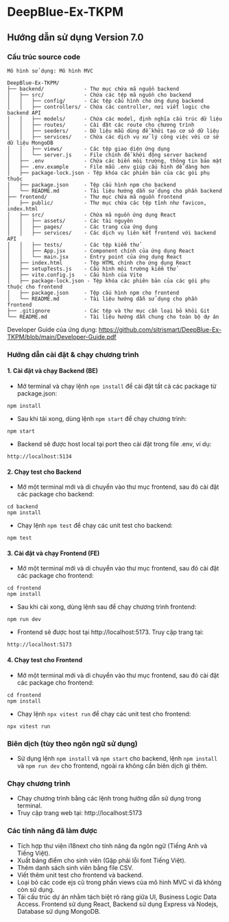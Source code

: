 # DeepBlue-Ex-TKPM
## Hướng dẫn sử dụng **Version 7.0**
### Cấu trúc source code
```
Mô hình sử dụng: Mô hình MVC

DeepBlue-Ex-TKPM/
├── backend/             - Thư mục chứa mã nguồn backend
│   ├── src/             - Chứa các tệp mã nguồn cho backend
│   │   ├── config/      - Các tệp cấu hình cho ứng dụng backend
│   │   ├── controllers/ - Chứa các controller, nơi viết logic cho backend API
│   │   ├── models/      - Chứa các model, định nghĩa cấu trúc dữ liệu
│   │   ├── routes/      - Cài đặt các route cho chương trình
│   │   ├── seeders/     - Dữ liệu mẫu dùng để khởi tạo cơ sở dữ liệu
│   │   ├── services/    - Chứa các dịch vụ xử lý công việc với cơ sở dữ liệu MongoDB
│   │   ├── views/       - Các tệp giao diện ứng dụng
│   │   └── server.js    - File chính để khởi động server backend
│   ├── .env             - Chứa các biến môi trường, thông tin bảo mật
│   ├── .env.example     - File mẫu .env giúp cấu hình dễ dàng hơn
│   ├── package-lock.json - Tệp khóa các phiên bản của các gói phụ thuộc
│   ├── package.json     - Tệp cấu hình npm cho backend
│   └── README.md        - Tài liệu hướng dẫn sử dụng cho phần backend
├── frontend/            - Thư mục chứa mã nguồn frontend
│   ├── public/          - Thư mục chứa các tệp tĩnh như favicon, index.html
│   ├── src/             - Chứa mã nguồn ứng dụng React
│   │   ├── assets/      - Các tài nguyên
│   │   ├── pages/       - Các trang của ứng dụng
│   │   ├── services/    - Các dịch vụ liên kết frontend với backend API
│   │   ├── tests/       - Các tệp kiểm thử
│   │   ├── App.jsx      - Component chính của ứng dụng React
│   │   └── main.jsx     - Entry point của ứng dụng React
│   ├── index.html       - Tệp HTML chính cho ứng dụng React
│   ├── setupTests.js    - Cấu hình môi trường kiểm thử
│   ├── vite.config.js   - Cấu hình của Vite
│   ├── package-lock.json - Tệp khóa các phiên bản của các gói phụ thuộc cho frontend
│   ├── package.json     - Tệp cấu hình npm cho frontend
│   └── README.md        - Tài liệu hướng dẫn sử dụng cho phần frontend
├── .gitignore           - Các tệp và thư mục cần loại bỏ khỏi Git
└── README.md            - Tài liệu hướng dẫn chung cho toàn bộ dự án
```

Developer Guide của ứng dụng: https://github.com/sitrismart/DeepBlue-Ex-TKPM/blob/main/Developer-Guide.pdf

### Hướng dẫn cài đặt & chạy chương trình
#### 1. Cài đặt và chạy Backend (BE)
- Mở terminal và chạy lệnh `npm install` để cài đặt tất cả các package từ package.json:
```
npm install
```
- Sau khi tải xong, dùng lệnh `npm start` để chạy chương trình:
```
npm start
```
- Backend sẽ được host local tại port theo cài đặt trong file .env, ví dụ:
```
http://localhost:5134
```
#### 2. Chạy test cho Backend
- Mở một terminal mới và di chuyển vào thư mục frontend, sau đó cài đặt các package cho backend:
```
cd backend
npm install
```
- Chạy lệnh `npm test` để chạy các unit test cho backend:
```
npm test
```

#### 3. Cài đặt và chạy Frontend (FE)
- Mở một terminal mới và di chuyển vào thư mục frontend, sau đó cài đặt các package cho frontend:
```
cd frontend
npm install
```
- Sau khi cài xong, dùng lệnh sau để chạy chương trình frontend:
```
npm run dev
```
- Frontend sẽ được host tại http://localhost:5173. Truy cập trang tại:
```
http://localhost:5173
```
#### 4. Chạy test cho Frontend
- Mở một terminal mới và di chuyển vào thư mục frontend, sau đó cài đặt các package cho frontend:
```
cd frontend
npm install
```
- Chạy lệnh `npx vitest run` để chạy các unit test cho frontend:
```
npx vitest run
```

### Biên dịch (tùy theo ngôn ngữ sử dụng)
- Sử dụng lệnh `npm install` và `npm start` cho backend, lệnh `npm install` và `npm run dev` cho frontend, ngoài ra không cần biên dịch gì thêm.

### Chạy chương trình
- Chạy chương trình bằng các lệnh trong hướng dẫn sử dụng trong terminal.
- Truy cập trang web tại: http://localhost:5173

### Các tính năng đã làm được
- Tích hợp thư viện i18next cho tính năng đa ngôn ngữ (Tiếng Anh và Tiếng Việt).
- Xuất bảng điểm cho sinh viên (Gặp phải lỗi font Tiếng Việt).
- Thêm danh sách sinh viên bằng file CSV.
- Viết thêm unit test cho frontend và backend.
- Loại bỏ các code ejs cũ trong phần views của mô hình MVC vì đã không còn sử dụng.
- Tái cấu trúc dự án nhằm tách biệt rõ ràng giữa UI, Business Logic Data Access. Frontend sử dụng React, Backend sử dụng Express và Nodejs, Database sử dụng MongoDB.
